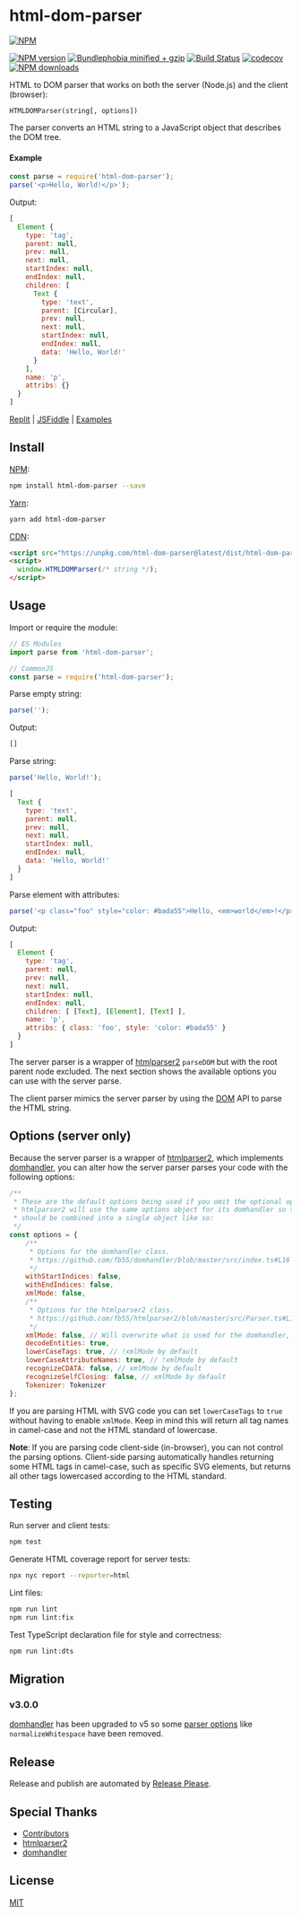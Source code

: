 # html-dom-parser

[![NPM](https://nodei.co/npm/html-dom-parser.png)](https://nodei.co/npm/html-dom-parser/)

[![NPM version](https://badgen.net/npm/v/html-dom-parser)](https://www.npmjs.com/package/html-dom-parser)
[![Bundlephobia minified + gzip](https://badgen.net/bundlephobia/minzip/html-dom-parser)](https://bundlephobia.com/package/html-dom-parser)
[![Build Status](https://github.com/remarkablemark/html-dom-parser/workflows/build/badge.svg?branch=master)](https://github.com/remarkablemark/html-dom-parser/actions?query=workflow%3Abuild)
[![codecov](https://codecov.io/gh/remarkablemark/html-dom-parser/branch/master/graph/badge.svg?token=6RRL0875TY)](https://codecov.io/gh/remarkablemark/html-dom-parser)
[![NPM downloads](https://badgen.net/npm/dm/html-dom-parser)](https://www.npmjs.com/package/html-dom-parser)

HTML to DOM parser that works on both the server (Node.js) and the client (browser):

```
HTMLDOMParser(string[, options])
```

The parser converts an HTML string to a JavaScript object that describes the DOM tree.

#### Example

```js
const parse = require('html-dom-parser');
parse('<p>Hello, World!</p>');
```

Output:

```js
[
  Element {
    type: 'tag',
    parent: null,
    prev: null,
    next: null,
    startIndex: null,
    endIndex: null,
    children: [
      Text {
        type: 'text',
        parent: [Circular],
        prev: null,
        next: null,
        startIndex: null,
        endIndex: null,
        data: 'Hello, World!'
      }
    ],
    name: 'p',
    attribs: {}
  }
]
```

[Replit](https://replit.com/@remarkablemark/html-dom-parser) | [JSFiddle](https://jsfiddle.net/remarkablemark/ff9yg1yz/) | [Examples](https://github.com/remarkablemark/html-dom-parser/tree/master/examples)

## Install

[NPM](https://www.npmjs.com/package/html-dom-parser):

```sh
npm install html-dom-parser --save
```

[Yarn](https://yarnpkg.com/package/html-dom-parser):

```sh
yarn add html-dom-parser
```

[CDN](https://unpkg.com/html-dom-parser/):

```html
<script src="https://unpkg.com/html-dom-parser@latest/dist/html-dom-parser.min.js"></script>
<script>
  window.HTMLDOMParser(/* string */);
</script>
```

## Usage

Import or require the module:

```js
// ES Modules
import parse from 'html-dom-parser';

// CommonJS
const parse = require('html-dom-parser');
```

Parse empty string:

```js
parse('');
```

Output:

<!-- prettier-ignore -->
```js
[]
```

Parse string:

```js
parse('Hello, World!');
```

```js
[
  Text {
    type: 'text',
    parent: null,
    prev: null,
    next: null,
    startIndex: null,
    endIndex: null,
    data: 'Hello, World!'
  }
]
```

Parse element with attributes:

```js
parse('<p class="foo" style="color: #bada55">Hello, <em>world</em>!</p>');
```

Output:

```js
[
  Element {
    type: 'tag',
    parent: null,
    prev: null,
    next: null,
    startIndex: null,
    endIndex: null,
    children: [ [Text], [Element], [Text] ],
    name: 'p',
    attribs: { class: 'foo', style: 'color: #bada55' }
  }
]
```

The server parser is a wrapper of [htmlparser2](https://github.com/fb55/htmlparser2) `parseDOM` but with the root parent node excluded. The next section shows the available options you can use with the server parse.

The client parser mimics the server parser by using the [DOM](https://developer.mozilla.org/docs/Web/API/Document_Object_Model/Introduction) API to parse the HTML string.

## Options (server only)

Because the server parser is a wrapper of [htmlparser2](https://github.com/fb55/htmlparser2), which implements [domhandler](https://github.com/fb55/domhandler), you can alter how the server parser parses your code with the following options:

```js
/**
 * These are the default options being used if you omit the optional options object.
 * htmlparser2 will use the same options object for its domhandler so the options
 * should be combined into a single object like so:
 */
const options = {
    /**
     * Options for the domhandler class.
     * https://github.com/fb55/domhandler/blob/master/src/index.ts#L16
     */
    withStartIndices: false,
    withEndIndices: false,
    xmlMode: false,
    /**
     * Options for the htmlparser2 class.
     * https://github.com/fb55/htmlparser2/blob/master/src/Parser.ts#L104
     */ 
    xmlMode: false, // Will overwrite what is used for the domhandler, otherwise inherited.
    decodeEntities: true,
    lowerCaseTags: true, // !xmlMode by default
    lowerCaseAttributeNames: true, // !xmlMode by default
    recognizeCDATA: false, // xmlMode by default
    recognizeSelfClosing: false, // xmlMode by default
    Tokenizer: Tokenizer
};
```

If you are parsing HTML with SVG code you can set `lowerCaseTags` to `true` without having to enable `xmlMode`. Keep in mind this will return all tag names in camel-case and not the HTML standard of lowercase.

**Note**: If you are parsing code client-side (in-browser), you can not control the parsing options. Client-side parsing automatically handles returning some HTML tags in camel-case, such as specific SVG elements, but returns all other tags lowercased according to the HTML standard.

## Testing

Run server and client tests:

```sh
npm test
```

Generate HTML coverage report for server tests:

```sh
npx nyc report --reporter=html
```

Lint files:

```sh
npm run lint
npm run lint:fix
```

Test TypeScript declaration file for style and correctness:

```sh
npm run lint:dts
```

## Migration

### v3.0.0

[domhandler](https://github.com/fb55/domhandler) has been upgraded to v5 so some [parser options](https://github.com/fb55/htmlparser2/wiki/Parser-options) like `normalizeWhitespace` have been removed.

## Release

Release and publish are automated by [Release Please](https://github.com/googleapis/release-please).

## Special Thanks

- [Contributors](https://github.com/remarkablemark/html-dom-parser/graphs/contributors)
- [htmlparser2](https://github.com/fb55/htmlparser2)
- [domhandler](https://github.com/fb55/domhandler)

## License

[MIT](https://github.com/remarkablemark/html-dom-parser/blob/master/LICENSE)
